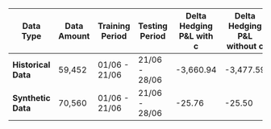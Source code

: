 | Data Type         | Data Amount | Training Period | Testing Period | Delta Hedging P&L with c | Delta Hedging P&L without c | DRL Training Data Amount | DRL P&L        |
|-------------------|-------------|-----------------|----------------|--------------------------|-----------------------------|--------------------------|----------------|
| **Historical Data** | 59,452      | 01/06 - 21/06   | 21/06 - 28/06  | -3,660.94              | -3,477.59                   | 45,166                   | 58,829.64   |
| **Synthetic Data** | 70,560      | 01/06 - 21/06   | 21/06 - 28/06  | -25.76             | -25.50                | 45,166                   | 574.27    |
